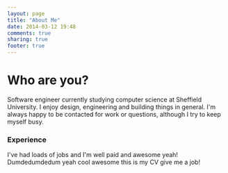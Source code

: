 ```yaml
---
layout: page
title: "About Me"
date: 2014-03-12 19:48
comments: true
sharing: true
footer: true
---
```



Who are you?
============

Software engineer currently studying computer science at Sheffield University. I enjoy design, engineering and building things in general. I'm always happy to be contacted for work or questions, although I try to keep myself busy.

### Experience

I've had loads of jobs and I'm well paid and awesome yeah! Dumdedumdedum yeah cool awesome this is my CV give me a job!